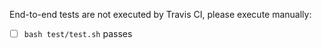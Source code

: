 End-to-end tests are not executed by Travis CI, please execute manually:
- [ ] `bash test/test.sh` passes
